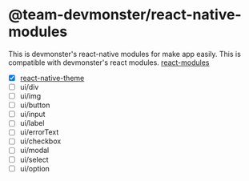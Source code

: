 # @team-devmonster/react-native-modules
This is devmonster's react-native modules for make app easily. This is compatible with devmonster's react modules.
[react-modules](https://github.com/team-devmonster/react-modules)

- [x] [react-native-theme](https://github.com/team-devmonster/react-native-modules/tree/master/local_modules/theme)
- [ ] ui/div
- [ ] ui/img
- [ ] ui/button
- [ ] ui/input
- [ ] ui/label
- [ ] ui/errorText
- [ ] ui/checkbox
- [ ] ui/modal
- [ ] ui/select
- [ ] ui/option